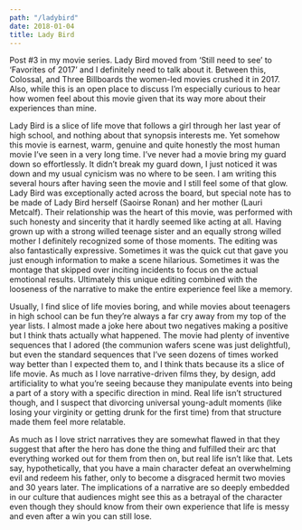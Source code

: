 ```yaml
---
path: "/ladybird"
date: 2018-01-04
title: Lady Bird 
---
```


Post #3 in my movie series. Lady Bird moved from ‘Still need to see’ to ‘Favorites of 2017’ and I definitely need to talk about it. Between this, Colossal, and Three Billboards the women-led movies crushed it in 2017. Also, while this is an open place to discuss I’m especially curious to hear how women feel about this movie given that its way more about their experiences than mine.

Lady Bird is a slice of life move that follows a girl through her last year of high school, and nothing about that synopsis interests me. Yet somehow this movie is earnest, warm, genuine and quite honestly the most human movie I’ve seen in a very long time. I’ve never had a movie bring my guard down so effortlessly. It didn’t break my guard down, I just noticed it was down and my usual cynicism was no where to be seen. I am writing this several hours after having seen the movie and I still feel some of that glow. Lady Bird was exceptionally acted across the board, but special note has to be made of Lady Bird herself (Saoirse Ronan) and her mother (Lauri Metcalf). Their relationship was the heart of this movie, was performed with such honesty and sincerity that it hardly seemed like acting at all. Having grown up with a strong willed teenage sister and an equally strong willed mother I definitely recognized some of those moments. The editing was also fantastically expressive. Sometimes it was the quick cut that gave you just enough information to make a scene hilarious. Sometimes it was the montage that skipped over inciting incidents to focus on the actual emotional results. Ultimately this unique editing combined with the looseness of the narrative to make the entire experience feel like a memory.

Usually, I find slice of life movies boring, and while movies about teenagers in high school can be fun they’re always a far cry away from my top of the year lists. I almost made a joke here about two negatives making a positive but I think thats actually what happened. The movie had plenty of inventive sequences that I adored (the communion wafers scene was just delightful), but even the standard sequences that I’ve seen dozens of times worked way better than I expected them to, and I think thats because its a slice of life movie. As much as I love narrative-driven films they, by design, add artificiality to what you’re seeing because they manipulate events into being a part of a story with a specific direction in mind. Real life isn’t structured though, and I suspect that divorcing universal young-adult moments (like losing your virginity or getting drunk for the first time) from that structure made them feel more relatable.

As much as I love strict narratives they are somewhat flawed in that they suggest that after the hero has done the thing and fulfilled their arc that everything worked out for them from then on, but real life isn’t like that. Lets say, hypothetically, that you have a main character defeat an overwhelming evil and redeem his father, only to become a disgraced hermit two movies and 30 years later. The implications of a narrative are so deeply embedded in our culture that audiences might see this as a betrayal of the character even though they should know from their own experience that life is messy and even after a win you can still lose.
